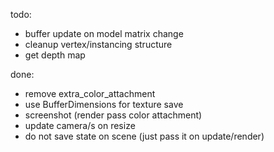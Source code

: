 todo:
 * buffer update on model matrix change
 * cleanup vertex/instancing structure
 * get depth map

done:
* remove extra_color_attachment
* use BufferDimensions for texture save
* screenshot (render pass color attachment)
* update camera/s on resize
* do not save state on scene (just pass it on update/render)